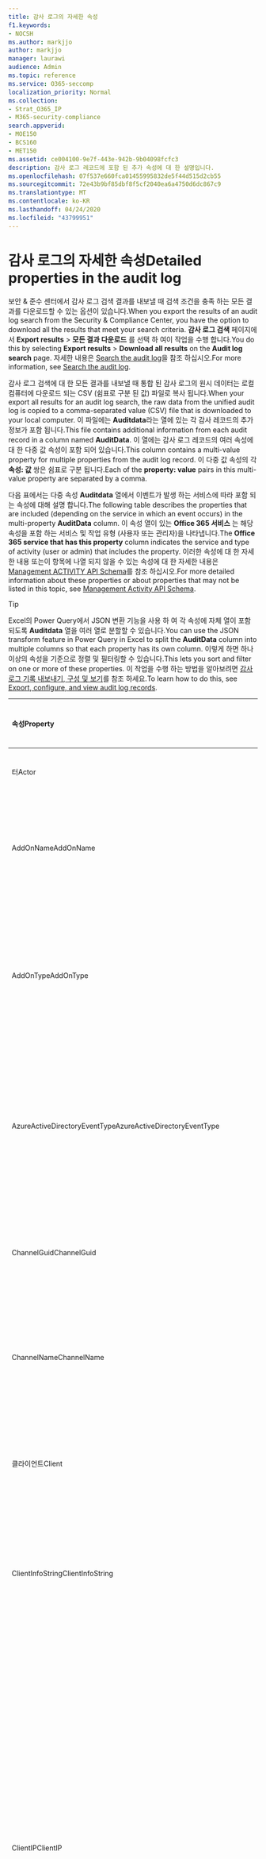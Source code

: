 ```yaml
---
title: 감사 로그의 자세한 속성
f1.keywords:
- NOCSH
ms.author: markjjo
author: markjjo
manager: laurawi
audience: Admin
ms.topic: reference
ms.service: O365-seccomp
localization_priority: Normal
ms.collection:
- Strat_O365_IP
- M365-security-compliance
search.appverid:
- MOE150
- BCS160
- MET150
ms.assetid: ce004100-9e7f-443e-942b-9b04098fcfc3
description: 감사 로그 레코드에 포함 된 추가 속성에 대 한 설명입니다.
ms.openlocfilehash: 07f537e660fca01455995832de5f44d515d2cb55
ms.sourcegitcommit: 72e43b9bf85dbf8f5cf2040ea6a4750d6dc867c9
ms.translationtype: MT
ms.contentlocale: ko-KR
ms.lasthandoff: 04/24/2020
ms.locfileid: "43799951"
---
```

# <a name="detailed-properties-in-the-audit-log"></a><span data-ttu-id="0961c-103">감사 로그의 자세한 속성</span><span class="sxs-lookup"><span data-stu-id="0961c-103">Detailed properties in the audit log</span></span>

<span data-ttu-id="0961c-104">보안 & 준수 센터에서 감사 로그 검색 결과를 내보낼 때 검색 조건을 충족 하는 모든 결과를 다운로드할 수 있는 옵션이 있습니다.</span><span class="sxs-lookup"><span data-stu-id="0961c-104">When you export the results of an audit log search from the Security & Compliance Center, you have the option to download all the results that meet your search criteria.</span></span> <span data-ttu-id="0961c-105">**감사 로그 검색** 페이지에서 **Export results** \> **모든 결과 다운로드** 를 선택 하 여이 작업을 수행 합니다.</span><span class="sxs-lookup"><span data-stu-id="0961c-105">You do this by selecting **Export results** \> **Download all results** on the **Audit log search** page.</span></span> <span data-ttu-id="0961c-106">자세한 내용은 [Search the audit log](search-the-audit-log-in-security-and-compliance.md)을 참조 하십시오.</span><span class="sxs-lookup"><span data-stu-id="0961c-106">For more information, see [Search the audit log](search-the-audit-log-in-security-and-compliance.md).</span></span>
  
 <span data-ttu-id="0961c-107">감사 로그 검색에 대 한 모든 결과를 내보낼 때 통합 된 감사 로그의 원시 데이터는 로컬 컴퓨터에 다운로드 되는 CSV (쉼표로 구분 된 값) 파일로 복사 됩니다.</span><span class="sxs-lookup"><span data-stu-id="0961c-107">When your export all results for an audit log search, the raw data from the unified audit log is copied to a comma-separated value (CSV) file that is downloaded to your local computer.</span></span> <span data-ttu-id="0961c-108">이 파일에는 **Auditdata**라는 열에 있는 각 감사 레코드의 추가 정보가 포함 됩니다.</span><span class="sxs-lookup"><span data-stu-id="0961c-108">This file contains additional information from each audit record in a column named **AuditData**.</span></span> <span data-ttu-id="0961c-109">이 열에는 감사 로그 레코드의 여러 속성에 대 한 다중 값 속성이 포함 되어 있습니다.</span><span class="sxs-lookup"><span data-stu-id="0961c-109">This column contains a multi-value property for multiple properties from the audit log record.</span></span> <span data-ttu-id="0961c-110">이 다중 값 속성의 각 **속성: 값** 쌍은 쉼표로 구분 됩니다.</span><span class="sxs-lookup"><span data-stu-id="0961c-110">Each of the **property: value** pairs in this multi-value property are separated by a comma.</span></span> 
  
<span data-ttu-id="0961c-111">다음 표에서는 다중 속성 **Auditdata** 열에서 이벤트가 발생 하는 서비스에 따라 포함 되는 속성에 대해 설명 합니다.</span><span class="sxs-lookup"><span data-stu-id="0961c-111">The following table describes the properties that are included (depending on the service in which an event occurs) in the multi-property **AuditData** column.</span></span> <span data-ttu-id="0961c-112">이 속성 열이 있는 **Office 365 서비스** 는 해당 속성을 포함 하는 서비스 및 작업 유형 (사용자 또는 관리자)을 나타냅니다.</span><span class="sxs-lookup"><span data-stu-id="0961c-112">The **Office 365 service that has this property** column indicates the service and type of activity (user or admin) that includes the property.</span></span> <span data-ttu-id="0961c-113">이러한 속성에 대 한 자세한 내용 또는이 항목에 나열 되지 않을 수 있는 속성에 대 한 자세한 내용은 [Management ACTIVITY API Schema](https://go.microsoft.com/fwlink/p/?LinkId=717993)를 참조 하십시오.</span><span class="sxs-lookup"><span data-stu-id="0961c-113">For more detailed information about these properties or about properties that may not be listed in this topic, see [Management Activity API Schema](https://go.microsoft.com/fwlink/p/?LinkId=717993).</span></span>
  
> [!TIP]
> <span data-ttu-id="0961c-114">Excel의 Power Query에서 JSON 변환 기능을 사용 하 여 각 속성에 자체 열이 포함 되도록 **Auditdata** 열을 여러 열로 분할할 수 있습니다.</span><span class="sxs-lookup"><span data-stu-id="0961c-114">You can use the JSON transform feature in Power Query in Excel to split the **AuditData** column into multiple columns so that each property has its own column.</span></span> <span data-ttu-id="0961c-115">이렇게 하면 하나 이상의 속성을 기준으로 정렬 및 필터링할 수 있습니다.</span><span class="sxs-lookup"><span data-stu-id="0961c-115">This lets you sort and filter on one or more of these properties.</span></span> <span data-ttu-id="0961c-116">이 작업을 수행 하는 방법을 알아보려면 [감사 로그 기록 내보내기, 구성 및 보기](export-view-audit-log-records.md)를 참조 하세요.</span><span class="sxs-lookup"><span data-stu-id="0961c-116">To learn how to do this, see [Export, configure, and view audit log records](export-view-audit-log-records.md).</span></span> 
  
|<span data-ttu-id="0961c-117">**속성**</span><span class="sxs-lookup"><span data-stu-id="0961c-117">**Property**</span></span>|<span data-ttu-id="0961c-118">**설명**</span><span class="sxs-lookup"><span data-stu-id="0961c-118">**Description**</span></span>|<span data-ttu-id="0961c-119">**이 속성을 가진 Microsoft 365 서비스**</span><span class="sxs-lookup"><span data-stu-id="0961c-119">**Microsoft 365 service that has this property**</span></span>|
|:-----|:-----|:-----|
|<span data-ttu-id="0961c-120">터</span><span class="sxs-lookup"><span data-stu-id="0961c-120">Actor</span></span>|<span data-ttu-id="0961c-121">작업을 수행한 사용자 또는 서비스 계정입니다.</span><span class="sxs-lookup"><span data-stu-id="0961c-121">The user or service account that performed the action.</span></span>|<span data-ttu-id="0961c-122">Azure Active Directory</span><span class="sxs-lookup"><span data-stu-id="0961c-122">Azure Active Directory</span></span>|
|<span data-ttu-id="0961c-123">AddOnName</span><span class="sxs-lookup"><span data-stu-id="0961c-123">AddOnName</span></span>|<span data-ttu-id="0961c-124">팀에서 추가, 제거 또는 업데이트 된 추가 기능의 이름입니다.</span><span class="sxs-lookup"><span data-stu-id="0961c-124">The name of an add-on that was added, removed, or updated in a team.</span></span> <span data-ttu-id="0961c-125">Microsoft 팀의 추가 기능 유형은 bot, 커넥터 또는 탭입니다.</span><span class="sxs-lookup"><span data-stu-id="0961c-125">The type of add-ons in Microsoft Teams is a bot, a connector, or a tab.</span></span>|<span data-ttu-id="0961c-126">Microsoft Teams</span><span class="sxs-lookup"><span data-stu-id="0961c-126">Microsoft Teams</span></span>|
|<span data-ttu-id="0961c-127">AddOnType</span><span class="sxs-lookup"><span data-stu-id="0961c-127">AddOnType</span></span>|<span data-ttu-id="0961c-128">팀에서 추가, 제거 또는 업데이트 된 추가 기능의 유형입니다.</span><span class="sxs-lookup"><span data-stu-id="0961c-128">The type of an add-on that was added, removed, or updated in a team.</span></span> <span data-ttu-id="0961c-129">다음 값은 추가 기능의 형식을 나타냅니다.</span><span class="sxs-lookup"><span data-stu-id="0961c-129">The following values indicate the type of add-on.</span></span>  <br/> <span data-ttu-id="0961c-130">**1** -bot을 나타냅니다.</span><span class="sxs-lookup"><span data-stu-id="0961c-130">**1** - Indicates a bot.</span></span><br/> <span data-ttu-id="0961c-131">**2** -커넥터를 나타냅니다.</span><span class="sxs-lookup"><span data-stu-id="0961c-131">**2** - Indicates a connector.</span></span><br/> <span data-ttu-id="0961c-132">**3** -탭을 나타냅니다.</span><span class="sxs-lookup"><span data-stu-id="0961c-132">**3** - Indicates a tab.</span></span>|<span data-ttu-id="0961c-133">Microsoft Teams</span><span class="sxs-lookup"><span data-stu-id="0961c-133">Microsoft Teams</span></span>|
|<span data-ttu-id="0961c-134">AzureActiveDirectoryEventType</span><span class="sxs-lookup"><span data-stu-id="0961c-134">AzureActiveDirectoryEventType</span></span>|<span data-ttu-id="0961c-135">Azure Active Directory 이벤트의 유형입니다.</span><span class="sxs-lookup"><span data-stu-id="0961c-135">The type of Azure Active Directory event.</span></span> <span data-ttu-id="0961c-136">이벤트 유형을 나타내는 값은 다음과 같습니다.</span><span class="sxs-lookup"><span data-stu-id="0961c-136">The following values indicate the type of event.</span></span>  <br/> <span data-ttu-id="0961c-137">**0** -계정 로그인 이벤트를 나타냅니다.</span><span class="sxs-lookup"><span data-stu-id="0961c-137">**0** - Indicates an account login event.</span></span><br/> <span data-ttu-id="0961c-138">**1** -Azure 응용 프로그램 보안 이벤트를 나타냅니다.</span><span class="sxs-lookup"><span data-stu-id="0961c-138">**1** - Indicates an Azure application security event.</span></span>|<span data-ttu-id="0961c-139">Azure Active Directory</span><span class="sxs-lookup"><span data-stu-id="0961c-139">Azure Active Directory</span></span>|
|<span data-ttu-id="0961c-140">ChannelGuid</span><span class="sxs-lookup"><span data-stu-id="0961c-140">ChannelGuid</span></span>|<span data-ttu-id="0961c-141">Microsoft 팀 채널의 ID입니다.</span><span class="sxs-lookup"><span data-stu-id="0961c-141">The ID of a Microsoft Teams channel.</span></span> <span data-ttu-id="0961c-142">채널이 있는 팀이 **Teamname** 및 **teamname** 속성으로 식별 됩니다.</span><span class="sxs-lookup"><span data-stu-id="0961c-142">The team that the channel is located in is identified by the **TeamName** and **TeamGuid** properties.</span></span>|<span data-ttu-id="0961c-143">Microsoft Teams</span><span class="sxs-lookup"><span data-stu-id="0961c-143">Microsoft Teams</span></span>|
|<span data-ttu-id="0961c-144">ChannelName</span><span class="sxs-lookup"><span data-stu-id="0961c-144">ChannelName</span></span>|<span data-ttu-id="0961c-145">Microsoft 팀 채널의 이름입니다.</span><span class="sxs-lookup"><span data-stu-id="0961c-145">The name of a Microsoft Teams channel.</span></span> <span data-ttu-id="0961c-146">채널이 있는 팀이 **Teamname** 및 **teamname** 속성으로 식별 됩니다.</span><span class="sxs-lookup"><span data-stu-id="0961c-146">The team that the channel is located in is identified by the **TeamName** and **TeamGuid** properties.</span></span>|<span data-ttu-id="0961c-147">Microsoft Teams</span><span class="sxs-lookup"><span data-stu-id="0961c-147">Microsoft Teams</span></span>|
|<span data-ttu-id="0961c-148">클라이언트</span><span class="sxs-lookup"><span data-stu-id="0961c-148">Client</span></span>|<span data-ttu-id="0961c-149">클라이언트 장치, 장치 OS 및 login 이벤트에 사용 되는 장치 브라우저 (예: Nokia Lumia 920;) Windows Phone 8; IE Mobile 11).</span><span class="sxs-lookup"><span data-stu-id="0961c-149">The client device, the device OS, and the device browser used for the login event (for example, Nokia Lumia 920; Windows Phone 8; IE Mobile 11).</span></span>|<span data-ttu-id="0961c-150">Azure Active Directory</span><span class="sxs-lookup"><span data-stu-id="0961c-150">Azure Active Directory</span></span>|
|<span data-ttu-id="0961c-151">ClientInfoString</span><span class="sxs-lookup"><span data-stu-id="0961c-151">ClientInfoString</span></span>|<span data-ttu-id="0961c-152">브라우저 버전, Outlook 버전 및 모바일 장치 정보와 같이 작업을 수행 하는 데 사용한 전자 메일 클라이언트에 대 한 정보</span><span class="sxs-lookup"><span data-stu-id="0961c-152">Information about the email client that was used to perform the operation, such as a browser version, Outlook version, and mobile device information</span></span>|<span data-ttu-id="0961c-153">Exchange (사서함 활동)</span><span class="sxs-lookup"><span data-stu-id="0961c-153">Exchange (mailbox activity)</span></span>|
|<span data-ttu-id="0961c-154">ClientIP</span><span class="sxs-lookup"><span data-stu-id="0961c-154">ClientIP</span></span>|<span data-ttu-id="0961c-155">활동을 로그할 때 사용 된 장치의 IP 주소입니다.</span><span class="sxs-lookup"><span data-stu-id="0961c-155">The IP address of the device that was used when the activity was logged.</span></span> <span data-ttu-id="0961c-156">IP 주소는 IPv4 또는 IPv6 주소 형식으로 표시됩니다.</span><span class="sxs-lookup"><span data-stu-id="0961c-156">The IP address is displayed in either an IPv4 or IPv6 address format.</span></span><br/><br/> <span data-ttu-id="0961c-157">일부 서비스의 경우이 속성에 표시 되는 값은 사용자를 대신 하 여 서비스를 호출 하는 신뢰할 수 있는 응용 프로그램 (예: 웹 앱의 Office)의 IP 주소 이며, 활동을 수행한 사용자가 사용 하는 장치의 IP 주소가 아닙니다.</span><span class="sxs-lookup"><span data-stu-id="0961c-157">For some services, the value displayed in this property might be the IP address for a trusted application (for example, Office on the web apps) calling into the service on behalf of a user and not the IP address of the device used by person who performed the activity.</span></span> <br/><br/><span data-ttu-id="0961c-158">또한 Azure Active Directory 관련 이벤트에 대 한 관리 활동 (또는 시스템 계정에서 수행 하는 작업)에 대해 IP 주소가 기록 되지 않으며 ClientIP 속성 값은 `null`입니다.</span><span class="sxs-lookup"><span data-stu-id="0961c-158">Also, for admin activity (or activity performed by a system account) for Azure Active Directory-related events, the IP address isn't logged and the value for the ClientIP property is `null`.</span></span> |<span data-ttu-id="0961c-159">Azure Active Directory, Exchange, SharePoint</span><span class="sxs-lookup"><span data-stu-id="0961c-159">Azure Active Directory, Exchange, SharePoint</span></span>|
|<span data-ttu-id="0961c-160">CreationTime</span><span class="sxs-lookup"><span data-stu-id="0961c-160">CreationTime</span></span>|<span data-ttu-id="0961c-161">사용자가 활동을 수행 했을 때 UTC (협정 세계시)로 표시 되는 날짜와 시간입니다.</span><span class="sxs-lookup"><span data-stu-id="0961c-161">The date and time in Coordinated Universal Time (UTC) when the user performed the activity.</span></span>|<span data-ttu-id="0961c-162">모두</span><span class="sxs-lookup"><span data-stu-id="0961c-162">All</span></span>|
|<span data-ttu-id="0961c-163">DestinationFileExtension</span><span class="sxs-lookup"><span data-stu-id="0961c-163">DestinationFileExtension</span></span>|<span data-ttu-id="0961c-164">복사 하거나 이동할 파일의 파일 확장명입니다.</span><span class="sxs-lookup"><span data-stu-id="0961c-164">The file extension of a file that is copied or moved.</span></span> <span data-ttu-id="0961c-165">이 속성은 FileCopied 및 FileMoved 사용자 작업에만 표시 됩니다.</span><span class="sxs-lookup"><span data-stu-id="0961c-165">This property is displayed only for the FileCopied and FileMoved user activities.</span></span>|<span data-ttu-id="0961c-166">SharePoint</span><span class="sxs-lookup"><span data-stu-id="0961c-166">SharePoint</span></span>|
|<span data-ttu-id="0961c-167">DestinationFileName</span><span class="sxs-lookup"><span data-stu-id="0961c-167">DestinationFileName</span></span>|<span data-ttu-id="0961c-168">파일 이름이 복사 되거나 이동 됩니다.</span><span class="sxs-lookup"><span data-stu-id="0961c-168">The name of the file is copied or moved.</span></span> <span data-ttu-id="0961c-169">이 속성은 FileCopied 및 FileMoved 작업에만 표시 됩니다.</span><span class="sxs-lookup"><span data-stu-id="0961c-169">This property is displayed only for the FileCopied and FileMoved actions.</span></span>|<span data-ttu-id="0961c-170">SharePoint</span><span class="sxs-lookup"><span data-stu-id="0961c-170">SharePoint</span></span>|
|<span data-ttu-id="0961c-171">DestinationRelativeUrl</span><span class="sxs-lookup"><span data-stu-id="0961c-171">DestinationRelativeUrl</span></span>|<span data-ttu-id="0961c-172">파일을 복사 하거나 이동할 대상 폴더의 URL입니다.</span><span class="sxs-lookup"><span data-stu-id="0961c-172">The URL of the destination folder where a file is copied or moved.</span></span> <span data-ttu-id="0961c-173">**SiteURL**, **DestinationRelativeURL**및 **destinationfilename** 속성에 대 한 값의 조합이 복사 된 파일의 전체 경로 이름인 **ObjectID** 속성의 값과 같습니다.</span><span class="sxs-lookup"><span data-stu-id="0961c-173">The combination of the values for the **SiteURL**, the **DestinationRelativeURL**, and the **DestinationFileName** property is the same as the value for the **ObjectID** property, which is the full path name for the file that was copied.</span></span> <span data-ttu-id="0961c-174">이 속성은 FileCopied 및 FileMoved 사용자 작업에만 표시 됩니다.</span><span class="sxs-lookup"><span data-stu-id="0961c-174">This property is displayed only for the FileCopied and FileMoved user activities.</span></span>|<span data-ttu-id="0961c-175">SharePoint</span><span class="sxs-lookup"><span data-stu-id="0961c-175">SharePoint</span></span>|
|<span data-ttu-id="0961c-176">EventSource</span><span class="sxs-lookup"><span data-stu-id="0961c-176">EventSource</span></span>|<span data-ttu-id="0961c-177">SharePoint에서 이벤트가 발생 한 것을 식별 합니다.</span><span class="sxs-lookup"><span data-stu-id="0961c-177">Identifies that an event occurred in SharePoint.</span></span> <span data-ttu-id="0961c-178">사용할 수 있는 값은 **SharePoint** 및 **objectmodel**입니다.</span><span class="sxs-lookup"><span data-stu-id="0961c-178">Possible values are **SharePoint** and **ObjectModel**.</span></span>|<span data-ttu-id="0961c-179">SharePoint</span><span class="sxs-lookup"><span data-stu-id="0961c-179">SharePoint</span></span>|
|<span data-ttu-id="0961c-180">ExternalAccess</span><span class="sxs-lookup"><span data-stu-id="0961c-180">ExternalAccess</span></span>|<span data-ttu-id="0961c-181">Exchange 관리 활동의 경우, cmdlet이 조직의 사용자에 의해 실행 되었는지, Microsoft 데이터 센터 담당자나 데이터 센터 서비스 계정 또는 위임 된 관리자가 실행할지를 지정 합니다.</span><span class="sxs-lookup"><span data-stu-id="0961c-181">For Exchange admin activity, specifies whether the cmdlet was run by a user in your organization, by Microsoft datacenter personnel or a datacenter service account, or by a delegated administrator.</span></span> <span data-ttu-id="0961c-182">값이 **False** 이면 조직의 다른 사용자가 cmdlet을 실행 한 것입니다.</span><span class="sxs-lookup"><span data-stu-id="0961c-182">The value **False** indicates that the cmdlet was run by someone in your organization.</span></span> <span data-ttu-id="0961c-183">**True** 값은 데이터 센터 직원, 데이터 센터 서비스 계정 또는 위임 된 관리자에 의해 cmdlet이 실행 되었음을 나타냅니다.</span><span class="sxs-lookup"><span data-stu-id="0961c-183">The value **True** indicates that the cmdlet was run by datacenter personnel, a datacenter service account, or a delegated administrator.</span></span>  <br/> <span data-ttu-id="0961c-184">Exchange 사서함 활동의 경우 조직 외부의 사용자가 사서함에 액세스 했는지 여부를 지정 합니다.</span><span class="sxs-lookup"><span data-stu-id="0961c-184">For Exchange mailbox activity, specifies whether a mailbox was accessed by a user outside your organization.</span></span>|<span data-ttu-id="0961c-185">Exchange</span><span class="sxs-lookup"><span data-stu-id="0961c-185">Exchange</span></span>|
|<span data-ttu-id="0961c-186">ExtendedProperties</span><span class="sxs-lookup"><span data-stu-id="0961c-186">ExtendedProperties</span></span>|<span data-ttu-id="0961c-187">Azure Active Directory 이벤트에 대 한 확장 된 속성입니다.</span><span class="sxs-lookup"><span data-stu-id="0961c-187">The extended properties for an Azure Active Directory event.</span></span>|<span data-ttu-id="0961c-188">Azure Active Directory</span><span class="sxs-lookup"><span data-stu-id="0961c-188">Azure Active Directory</span></span>|
|<span data-ttu-id="0961c-189">ID</span><span class="sxs-lookup"><span data-stu-id="0961c-189">ID</span></span>|<span data-ttu-id="0961c-190">보고서 항목의 ID입니다.</span><span class="sxs-lookup"><span data-stu-id="0961c-190">The ID of the report entry.</span></span> <span data-ttu-id="0961c-191">ID는 보고서 항목을 고유 하 게 식별 합니다.</span><span class="sxs-lookup"><span data-stu-id="0961c-191">The ID uniquely identifies the report entry.</span></span>|<span data-ttu-id="0961c-192">모두</span><span class="sxs-lookup"><span data-stu-id="0961c-192">All</span></span>|
|<span data-ttu-id="0961c-193">InternalLogonType</span><span class="sxs-lookup"><span data-stu-id="0961c-193">InternalLogonType</span></span>|<span data-ttu-id="0961c-194">내부용으로 예약되어 있습니다.</span><span class="sxs-lookup"><span data-stu-id="0961c-194">Reserved for internal use.</span></span>|<span data-ttu-id="0961c-195">Exchange (사서함 활동)</span><span class="sxs-lookup"><span data-stu-id="0961c-195">Exchange (mailbox activity)</span></span>|
|<span data-ttu-id="0961c-196">ItemType</span><span class="sxs-lookup"><span data-stu-id="0961c-196">ItemType</span></span>|<span data-ttu-id="0961c-197">액세스 하거나 수정한 개체의 유형입니다.</span><span class="sxs-lookup"><span data-stu-id="0961c-197">The type of object that was accessed or modified.</span></span> <span data-ttu-id="0961c-198">사용할 수 있는 값에는 **파일**, **폴더**, **웹**, **사이트**, **테 넌 트**및 **documentlibrary**가 있습니다.</span><span class="sxs-lookup"><span data-stu-id="0961c-198">Possible values include **File**, **Folder**, **Web**, **Site**, **Tenant**, and **DocumentLibrary**.</span></span>|<span data-ttu-id="0961c-199">SharePoint</span><span class="sxs-lookup"><span data-stu-id="0961c-199">SharePoint</span></span>|
|<span data-ttu-id="0961c-200">LoginStatus</span><span class="sxs-lookup"><span data-stu-id="0961c-200">LoginStatus</span></span>|<span data-ttu-id="0961c-201">발생 했을 수 있는 로그인 실패를 확인 합니다.</span><span class="sxs-lookup"><span data-stu-id="0961c-201">Identifies login failures that might have occurred.</span></span>|<span data-ttu-id="0961c-202">Azure Active Directory</span><span class="sxs-lookup"><span data-stu-id="0961c-202">Azure Active Directory</span></span>|
|<span data-ttu-id="0961c-203">LogonType</span><span class="sxs-lookup"><span data-stu-id="0961c-203">LogonType</span></span>|<span data-ttu-id="0961c-204">사서함 액세스 유형입니다.</span><span class="sxs-lookup"><span data-stu-id="0961c-204">The type of mailbox access.</span></span> <span data-ttu-id="0961c-205">다음 값은 사서함에 액세스 한 사용자의 유형을 나타냅니다.</span><span class="sxs-lookup"><span data-stu-id="0961c-205">The following values indicate the type of user who accessed the mailbox.</span></span>  <br/><br/> <span data-ttu-id="0961c-206">**0** -사서함 소유자를 나타냅니다.</span><span class="sxs-lookup"><span data-stu-id="0961c-206">**0** - Indicates a mailbox owner.</span></span><br/> <span data-ttu-id="0961c-207">**1** -관리자를 나타냅니다.</span><span class="sxs-lookup"><span data-stu-id="0961c-207">**1** - Indicates an administrator.</span></span><br/> <span data-ttu-id="0961c-208">**2** -대리인을 나타냅니다.</span><span class="sxs-lookup"><span data-stu-id="0961c-208">**2** - Indicates a delegate.</span></span> <br/><span data-ttu-id="0961c-209">**3** -Microsoft 데이터 센터의 전송 서비스를 나타냅니다.</span><span class="sxs-lookup"><span data-stu-id="0961c-209">**3** - Indicates the transport service in the Microsoft datacenter.</span></span><br/> <span data-ttu-id="0961c-210">**4** -Microsoft 데이터 센터의 서비스 계정을 나타냅니다.</span><span class="sxs-lookup"><span data-stu-id="0961c-210">**4** - Indicates a   service account in the Microsoft datacenter.</span></span> <br/><span data-ttu-id="0961c-211">**6** -위임 된 관리자를 나타냅니다.</span><span class="sxs-lookup"><span data-stu-id="0961c-211">**6** - Indicates a delegated administrator.</span></span>|<span data-ttu-id="0961c-212">Exchange (사서함 활동)</span><span class="sxs-lookup"><span data-stu-id="0961c-212">Exchange (mailbox activity)</span></span>|
|<span data-ttu-id="0961c-213">MailboxGuid</span><span class="sxs-lookup"><span data-stu-id="0961c-213">MailboxGuid</span></span>|<span data-ttu-id="0961c-214">액세스 한 사서함의 Exchange GUID입니다.</span><span class="sxs-lookup"><span data-stu-id="0961c-214">The Exchange GUID of the mailbox that was accessed.</span></span>|<span data-ttu-id="0961c-215">Exchange (사서함 활동)</span><span class="sxs-lookup"><span data-stu-id="0961c-215">Exchange (mailbox activity)</span></span>|
|<span data-ttu-id="0961c-216">MailboxOwnerUPN</span><span class="sxs-lookup"><span data-stu-id="0961c-216">MailboxOwnerUPN</span></span>|<span data-ttu-id="0961c-217">액세스 한 사서함을 소유한 사용자의 전자 메일 주소입니다.</span><span class="sxs-lookup"><span data-stu-id="0961c-217">The email address of the person who owns the mailbox that was accessed.</span></span>|<span data-ttu-id="0961c-218">Exchange (사서함 활동)</span><span class="sxs-lookup"><span data-stu-id="0961c-218">Exchange (mailbox activity)</span></span>|
|<span data-ttu-id="0961c-219">구성원</span><span class="sxs-lookup"><span data-stu-id="0961c-219">Members</span></span>|<span data-ttu-id="0961c-220">팀에서 추가 되거나 제거 된 사용자를 나열 합니다.</span><span class="sxs-lookup"><span data-stu-id="0961c-220">Lists the users that have been added or removed from a team.</span></span> <span data-ttu-id="0961c-221">다음 값은 사용자에게 할당된 역할 유형을 나타냅니다.</span><span class="sxs-lookup"><span data-stu-id="0961c-221">The following values indicate the Role type assigned to the user.</span></span>  <br/><br/> <span data-ttu-id="0961c-222">**1** -소유자 역할을 나타냅니다.</span><span class="sxs-lookup"><span data-stu-id="0961c-222">**1** - Indicates  the Owner role.</span></span><br/> <span data-ttu-id="0961c-223">**2** - 구성원 역할을 나타냅니다.</span><span class="sxs-lookup"><span data-stu-id="0961c-223">**2** - Indicates the Member role.</span></span><br/> <span data-ttu-id="0961c-224">**3** - 게스트 역할을 나타냅니다.</span><span class="sxs-lookup"><span data-stu-id="0961c-224">**3** - Indicates the Guest role.</span></span> <br/><br/><span data-ttu-id="0961c-225">구성원 속성에는 조직의 이름 및 구성원의 전자 메일 주소도 포함됩니다.</span><span class="sxs-lookup"><span data-stu-id="0961c-225">The Members property also includes the name of your organization, and the member's email address.</span></span>|<span data-ttu-id="0961c-226">Microsoft Teams</span><span class="sxs-lookup"><span data-stu-id="0961c-226">Microsoft Teams</span></span>|
|<span data-ttu-id="0961c-227">ModifiedProperties (Name, NewValue, OldValue)</span><span class="sxs-lookup"><span data-stu-id="0961c-227">ModifiedProperties (Name, NewValue, OldValue)</span></span>|<span data-ttu-id="0961c-228">이 속성은 사이트 또는 사이트 모음 관리 그룹의 구성원으로 사용자를 추가 하는 등의 관리 이벤트에 포함 됩니다.</span><span class="sxs-lookup"><span data-stu-id="0961c-228">The property is included for admin events, such as adding a user as a member of a site or a site collection admin group.</span></span> <span data-ttu-id="0961c-229">이 속성에는 수정 된 속성의 이름 (예: 사이트 관리자 그룹)과 수정한 속성의 새 값 (사이트 관리자로 추가한 사용자 및 수정한 개체의 이전 값)이 포함 됩니다.</span><span class="sxs-lookup"><span data-stu-id="0961c-229">The property includes the name of the property that was modified (for example, the Site Admin group) the new value of the modified property (such the user who was added as a site admin, and the previous value of the modified object.</span></span>|<span data-ttu-id="0961c-230">모두 (관리 활동)</span><span class="sxs-lookup"><span data-stu-id="0961c-230">All (admin activity)</span></span>|
|<span data-ttu-id="0961c-231">Id</span><span class="sxs-lookup"><span data-stu-id="0961c-231">ObjectId</span></span>|<span data-ttu-id="0961c-232">Exchange 관리자 감사 로깅을 위해 cmdlet에 의해 수정 된 개체의 이름입니다.</span><span class="sxs-lookup"><span data-stu-id="0961c-232">For Exchange admin audit logging, the name of the object that was modified by the cmdlet.</span></span>  <br/> <span data-ttu-id="0961c-233">SharePoint 작업의 경우 사용자가 액세스 하는 파일 또는 폴더의 전체 URL 경로 이름입니다.</span><span class="sxs-lookup"><span data-stu-id="0961c-233">For SharePoint activity, the full URL path name of the file or folder accessed by a user.</span></span>  <br/> <span data-ttu-id="0961c-234">Azure AD 활동의 경우 수정 된 사용자 계정의 이름입니다.</span><span class="sxs-lookup"><span data-stu-id="0961c-234">For Azure AD activity, the name of the user account that was modified.</span></span>|<span data-ttu-id="0961c-235">모두</span><span class="sxs-lookup"><span data-stu-id="0961c-235">All</span></span>|
|<span data-ttu-id="0961c-236">작업</span><span class="sxs-lookup"><span data-stu-id="0961c-236">Operation</span></span>|<span data-ttu-id="0961c-237">사용자 또는 관리자 활동의 이름입니다.</span><span class="sxs-lookup"><span data-stu-id="0961c-237">The name of the user or admin activity.</span></span> <span data-ttu-id="0961c-238">이 속성의 값은 **활동** 드롭다운 목록에서 선택한 값에 해당 합니다.</span><span class="sxs-lookup"><span data-stu-id="0961c-238">The value of this property corresponds to the value that was selected in the **Activities** drop down list.</span></span> <span data-ttu-id="0961c-239">**모든 작업에 대해 결과 표시** 를 선택 하면 보고서에 모든 서비스에 대 한 모든 사용자 및 관리 활동에 대 한 항목이 포함 됩니다.</span><span class="sxs-lookup"><span data-stu-id="0961c-239">If **Show results for all activities** was selected, the report will included entries for all user and admin activities for all services.</span></span> <span data-ttu-id="0961c-240">감사 로그에 기록 된 작업/작업에 대 한 설명은 [Office 365에서 감사 로그 검색](search-the-audit-log-in-security-and-compliance.md)의 감사 된 **작업** 탭을 참조 하십시오.</span><span class="sxs-lookup"><span data-stu-id="0961c-240">For a description of the operations/activities that are logged in the audit log, see the **Audited activities** tab in [Search the audit log in the Office 365](search-the-audit-log-in-security-and-compliance.md).</span></span>  <br/> <span data-ttu-id="0961c-241">Exchange 관리 활동의 경우이 속성은 실행 된 cmdlet의 이름을 식별 합니다.</span><span class="sxs-lookup"><span data-stu-id="0961c-241">For Exchange admin activity, this property identifies the name of the cmdlet that was run.</span></span>|<span data-ttu-id="0961c-242">모두</span><span class="sxs-lookup"><span data-stu-id="0961c-242">All</span></span>|
|<span data-ttu-id="0961c-243">조직 id</span><span class="sxs-lookup"><span data-stu-id="0961c-243">OrganizationId</span></span>|<span data-ttu-id="0961c-244">조직의 GUID입니다.</span><span class="sxs-lookup"><span data-stu-id="0961c-244">The GUID for your organization.</span></span>|<span data-ttu-id="0961c-245">모두</span><span class="sxs-lookup"><span data-stu-id="0961c-245">All</span></span>|
|<span data-ttu-id="0961c-246">경로</span><span class="sxs-lookup"><span data-stu-id="0961c-246">Path</span></span>|<span data-ttu-id="0961c-247">액세스 한 메시지가 있는 사서함 폴더의 이름입니다.</span><span class="sxs-lookup"><span data-stu-id="0961c-247">The name of the mailbox folder where the message that was accessed is located.</span></span> <span data-ttu-id="0961c-248">이 속성은 또한 메시지가 만들어지거나 복사/이동 되는 폴더를 식별 합니다.</span><span class="sxs-lookup"><span data-stu-id="0961c-248">This property also identifies the folder a where a message is created in or copied/moved to.</span></span>|<span data-ttu-id="0961c-249">Exchange (사서함 활동)</span><span class="sxs-lookup"><span data-stu-id="0961c-249">Exchange (mailbox activity)</span></span>|
|<span data-ttu-id="0961c-250">매개 변수 </span><span class="sxs-lookup"><span data-stu-id="0961c-250">Parameters</span></span>|<span data-ttu-id="0961c-251">Exchange 관리 활동의 경우 Operation 속성에서 식별 된 cmdlet에 사용 된 모든 매개 변수의 이름과 값입니다.</span><span class="sxs-lookup"><span data-stu-id="0961c-251">For Exchange admin activity, the name and value for all parameters that were used with the cmdlet that is identified in the Operation property.</span></span>|<span data-ttu-id="0961c-252">Exchange (관리 활동)</span><span class="sxs-lookup"><span data-stu-id="0961c-252">Exchange (admin activity)</span></span>|
|<span data-ttu-id="0961c-253">RecordType</span><span class="sxs-lookup"><span data-stu-id="0961c-253">RecordType</span></span>|<span data-ttu-id="0961c-254">Record에서 지정한 작업의 유형입니다.</span><span class="sxs-lookup"><span data-stu-id="0961c-254">The type of operation indicated by the record.</span></span> <span data-ttu-id="0961c-255">다음 값은 레코드 종류를 나타냅니다.</span><span class="sxs-lookup"><span data-stu-id="0961c-255">The following values indicate the record type.</span></span>  <br/><br/> <span data-ttu-id="0961c-256">**1** -Exchange 관리자 감사 로그의 레코드를 나타냅니다.</span><span class="sxs-lookup"><span data-stu-id="0961c-256">**1** - Indicates a record from the  Exchange  admin audit log.</span></span> <br/><span data-ttu-id="0961c-257">**2** -singled 사서함 항목에 대해 수행 된 작업에 대 한 Exchange 사서함 감사 로그의 레코드를 나타냅니다.</span><span class="sxs-lookup"><span data-stu-id="0961c-257">**2** - Indicates a record from the  Exchange  mailbox audit log for an operation performed on a singled mailbox item.</span></span> <br/><span data-ttu-id="0961c-258">**3** -Exchange 사서함 감사 로그 에서도 레코드를 나타냅니다.</span><span class="sxs-lookup"><span data-stu-id="0961c-258">**3** - Also indicates a record from the  Exchange  mailbox audit log.</span></span> <span data-ttu-id="0961c-259">이 레코드 종류는 여러 항목을 지운 편지함 폴더로 이동 하거나 여러 항목을 영구적으로 삭제 하는 등 원본 사서함의 여러 항목에 대해 작업이 수행 되었음을 나타냅니다.</span><span class="sxs-lookup"><span data-stu-id="0961c-259">This record type indicates that the operation was performed on multiple items in the source mailbox (such as moving multiple items to the Deleted Items folder or permanently deleting multiple items).</span></span> <br/><span data-ttu-id="0961c-260">**4** -사이트에 대 한 권한 할당 관리자 또는 사용자와 같은 SharePoint의 사이트 관리 작업을 나타냅니다.</span><span class="sxs-lookup"><span data-stu-id="0961c-260">**4** - Indicates a site admin operation in SharePoint, such as an administrator or user assigning permissions to a site.</span></span> <br/><span data-ttu-id="0961c-261">**6** -사용자가 파일을 보거나 수정 하는 등 SharePoint의 파일 또는 폴더 관련 작업을 나타냅니다.</span><span class="sxs-lookup"><span data-stu-id="0961c-261">**6** - Indicates a file or folder-related operation in SharePoint, such as a user viewing or modifying a file.</span></span> <br/><span data-ttu-id="0961c-262">**8** -Azure Active Directory에서 수행 된 관리 작업을 나타냅니다.</span><span class="sxs-lookup"><span data-stu-id="0961c-262">**8** - Indicates an admin operation performed in Azure Active Directory.</span></span> <br/><span data-ttu-id="0961c-263">**9** -OrgId 로그인 이벤트를 Azure Active Directory에 표시 합니다.</span><span class="sxs-lookup"><span data-stu-id="0961c-263">**9** - Indicates  OrgId logon events in Azure Active Directory.</span></span> <span data-ttu-id="0961c-264">이 레코드 종류는 더 이상 사용 되지 않습니다.</span><span class="sxs-lookup"><span data-stu-id="0961c-264">This record type is being deprecated.</span></span> <br/><span data-ttu-id="0961c-265">**10** -데이터 센터에서 Microsoft 담당자가 수행한 보안 cmdlet 이벤트를 나타냅니다.</span><span class="sxs-lookup"><span data-stu-id="0961c-265">**10** - Indicates security cmdlet events that were performed by Microsoft personnel in the data center.</span></span> <br/><span data-ttu-id="0961c-266">**11** -SHAREPOINT의 DLP (데이터 손실 방지) 이벤트를 나타냅니다.</span><span class="sxs-lookup"><span data-stu-id="0961c-266">**11** - Indicates Data loss protection (DLP) events in SharePoint.</span></span><br/> <span data-ttu-id="0961c-267">**12** -Sway 이벤트를 나타냅니다.</span><span class="sxs-lookup"><span data-stu-id="0961c-267">**12** - Indicates Sway events.</span></span> <br/><span data-ttu-id="0961c-268">**13** -통합 dlp 정책으로 구성 된 경우 EXCHANGE의 DLP 이벤트를 나타냅니다.</span><span class="sxs-lookup"><span data-stu-id="0961c-268">**13** - Indicates DLP events in Exchange, when configured with a unified a DLP policy.</span></span> <span data-ttu-id="0961c-269">Exchange 메일 흐름 규칙 (전송 규칙이 라고도 함)을 기반으로 하는 DLP 이벤트는 지원 되지 않습니다.</span><span class="sxs-lookup"><span data-stu-id="0961c-269">DLP events based on Exchange mail flow rules (also known as transport rules) aren't supported.</span></span><br><span data-ttu-id="0961c-270">**14** -SharePoint의 공유 이벤트를 나타냅니다.</span><span class="sxs-lookup"><span data-stu-id="0961c-270">**14** - Indicates sharing events in SharePoint.</span></span><br/> <span data-ttu-id="0961c-271">**15** -Azure Active DIRECTORY의 STS (보안 토큰 서비스) 로그온 이벤트를 나타냅니다.</span><span class="sxs-lookup"><span data-stu-id="0961c-271">**15** - Indicates Secure Token Service (STS) logon events in Azure Active Directory.</span></span> <br/><span data-ttu-id="0961c-272">**18** -보안 & 준수 센터 이벤트를 나타냅니다.</span><span class="sxs-lookup"><span data-stu-id="0961c-272">**18** - Indicates Security & Compliance Center events.</span></span> <br/><span data-ttu-id="0961c-273">**19** -매우 짧은 기간 내에 반복 되는 작업에 대 한 집계 된 Exchange 사서함 작업을 나타냅니다.</span><span class="sxs-lookup"><span data-stu-id="0961c-273">**19** - Indicates aggregated Exchange mailbox operations for repetitive activity that occurs within a very short duration.</span></span> <br/><span data-ttu-id="0961c-274">**20** -Power BI 이벤트를 나타냅니다.</span><span class="sxs-lookup"><span data-stu-id="0961c-274">**20** - Indicates Power BI events.</span></span> <br/><span data-ttu-id="0961c-275">**21**-Dynamics 365 이벤트를 나타냅니다.</span><span class="sxs-lookup"><span data-stu-id="0961c-275">**21**- Indicates Dynamics 365 events.</span></span><br/><span data-ttu-id="0961c-276">**22** -Yammer 이벤트를 나타냅니다.</span><span class="sxs-lookup"><span data-stu-id="0961c-276">**22** - Indicates Yammer events.</span></span> <br/><span data-ttu-id="0961c-277">**23** -비즈니스용 Skype 이벤트를 나타냅니다.</span><span class="sxs-lookup"><span data-stu-id="0961c-277">**23** - Indicates Skype for Business events.</span></span> <br/><span data-ttu-id="0961c-278">**24** -eDiscovery 이벤트를 나타냅니다.</span><span class="sxs-lookup"><span data-stu-id="0961c-278">**24** - Indicates eDiscovery events.</span></span> <span data-ttu-id="0961c-279">이 레코드 종류는 보안 및 준수 센터에서 콘텐츠 검색을 실행 하 고 eDiscovery 사례를 관리 하 여 수행한 작업을 나타냅니다.</span><span class="sxs-lookup"><span data-stu-id="0961c-279">This record type indicates activities that were performed by running content searches and managing eDiscovery cases in the security and compliance center.</span></span> <span data-ttu-id="0961c-280">자세한 내용은 [audit log에서 eDiscovery 활동 검색](search-for-ediscovery-activities-in-the-audit-log.md)을 참조 하십시오.</span><span class="sxs-lookup"><span data-stu-id="0961c-280">For more information, see [Search for eDiscovery activities in the audit log](search-for-ediscovery-activities-in-the-audit-log.md).</span></span><br/><span data-ttu-id="0961c-281">**25, 26 또는 27** -Microsoft 팀 이벤트를 나타냅니다.</span><span class="sxs-lookup"><span data-stu-id="0961c-281">**25, 26, or 27** - Indicates Microsoft Teams events.</span></span> <br/><span data-ttu-id="0961c-282">**28** -Exchange Online Protection 및 Office 365 Advanced Threat protection의 피싱 및 맬웨어 이벤트를 나타냅니다.</span><span class="sxs-lookup"><span data-stu-id="0961c-282">**28** - Indicates phishing and malware events from Exchange Online Protection and Office 365 Advanced Threat Protection.</span></span><br/><span data-ttu-id="0961c-283">**29** -Exchange Online Protection 및 Office 365 Advanced Threat protection의 전송 이벤트를 나타냅니다.</span><span class="sxs-lookup"><span data-stu-id="0961c-283">**29** - Indicates submission events from Exchange Online Protection and Office 365 Advanced Threat Protection.</span></span><br/><span data-ttu-id="0961c-284">**30** -Microsoft 파워 자동화 (이전의 microsoft Flow) 이벤트를 나타냅니다.</span><span class="sxs-lookup"><span data-stu-id="0961c-284">**30** - Indicates Microsoft Power Automate (formerly called Microsoft Flow) events.</span></span><br/> <span data-ttu-id="0961c-285">**31** -고급 eDiscovery 이벤트를 나타냅니다.</span><span class="sxs-lookup"><span data-stu-id="0961c-285">**31** - Indicates Advanced eDiscovery events.</span></span><br/> <span data-ttu-id="0961c-286">**32** -Microsoft Stream 이벤트를 나타냅니다.</span><span class="sxs-lookup"><span data-stu-id="0961c-286">**32** - Indicates Microsoft Stream events.</span></span><br/> <span data-ttu-id="0961c-287">**33** -SHAREPOINT의 DLP 분류와 관련 된 이벤트를 나타냅니다.</span><span class="sxs-lookup"><span data-stu-id="0961c-287">**33** - Indicates events related to DLP classification in SharePoint.</span></span><br/><span data-ttu-id="0961c-288">**35** -Microsoft Project 이벤트를 나타냅니다.</span><span class="sxs-lookup"><span data-stu-id="0961c-288">**35** - Indicates Microsoft Project events.</span></span> <br/> <span data-ttu-id="0961c-289">**36** -SharePoint 목록 이벤트를 나타냅니다.</span><span class="sxs-lookup"><span data-stu-id="0961c-289">**36** - Indicates SharePoint list events.</span></span><br/><span data-ttu-id="0961c-290">**37** -SharePoint 주석과 관련 된 이벤트를 나타냅니다.</span><span class="sxs-lookup"><span data-stu-id="0961c-290">**37** - Indicates events related to SharePoint comments.</span></span> <br/><span data-ttu-id="0961c-291">**38** -보안 및 준수 센터의 보존 정책 및 보존 레이블과 관련 된 이벤트를 나타냅니다.</span><span class="sxs-lookup"><span data-stu-id="0961c-291">**38** - Indicates events related to retention policies and retention labels in the security and compliance center.</span></span>  <br/><span data-ttu-id="0961c-292">**40** -보안 및 준수 알림 신호의 결과로 생성 되는 이벤트를 나타냅니다.</span><span class="sxs-lookup"><span data-stu-id="0961c-292">**40** - Indicates events that results from security and compliance alert signals.</span></span><br/> <span data-ttu-id="0961c-293">**41** -안전 링크 차단 시간 및 Office 365 Advanced Threat Protection의 무시 이벤트 차단 이벤트가 표시 됩니다.</span><span class="sxs-lookup"><span data-stu-id="0961c-293">**41** - Indicates safe links time-of-block and block override events in Office 365 Advanced Threat Protection.</span></span><br/><span data-ttu-id="0961c-294">**42** -보안 & 준수 센터의 insights 및 보고서와 관련 된 이벤트를 나타냅니다.</span><span class="sxs-lookup"><span data-stu-id="0961c-294">**42** - Indicates events related to insights and reports in the Security & Compliance Center.</span></span><br/><span data-ttu-id="0961c-295">**44** -작업에 대 한 분석 이벤트를 나타냅니다.</span><span class="sxs-lookup"><span data-stu-id="0961c-295">**44** - Indicates Workplace Analytics events.</span></span> <br/><span data-ttu-id="0961c-296">**45** -파워 앱 이벤트를 나타냅니다.</span><span class="sxs-lookup"><span data-stu-id="0961c-296">**45** - Indicates Power Apps events.</span></span> <br/> <span data-ttu-id="0961c-297">**47** -SharePoint, OneDrive 및 Microsoft 팀의 파일에 대 한 Office 365 Advanced Threat Protection의 피싱 및 맬웨어 이벤트를 나타냅니다.</span><span class="sxs-lookup"><span data-stu-id="0961c-297">**47** - Indicates phishing and malware events from Office 365 Advanced Threat Protection for files in SharePoint, OneDrive, and Microsoft Teams.</span></span><br/> <span data-ttu-id="0961c-298">**49** -Microsoft 팀의 의료에 대 한 [환자의 응용 프로그램](https://docs.microsoft.com/MicrosoftTeams/expand-teams-across-your-org/healthcare/patients-audit) 이벤트를 나타냅니다.</span><span class="sxs-lookup"><span data-stu-id="0961c-298">**49** - Indicates [Patients application](https://docs.microsoft.com/MicrosoftTeams/expand-teams-across-your-org/healthcare/patients-audit) events in Microsoft Teams for Healthcare.</span></span> <br/><span data-ttu-id="0961c-299">**50** -Mail항목 액세스 된 사서함 감사 작업과 관련 된 이벤트를 나타냅니다.</span><span class="sxs-lookup"><span data-stu-id="0961c-299">**50** - Indicates events related to the MailItemsAccessed mailbox audit action.</span></span> <br/><span data-ttu-id="0961c-300">**51** 는 스팸 방지 및 메일 바이러스와 관련 된 이벤트를 나타냅니다.</span><span class="sxs-lookup"><span data-stu-id="0961c-300">**51** Indicates events related to Anti-spam and mail hygiene.</span></span> <br/><span data-ttu-id="0961c-301">**52** -DATA INSIGHTS REST API와 관련 된 이벤트를 나타냅니다.</span><span class="sxs-lookup"><span data-stu-id="0961c-301">**52** - Indicates events related to the Data Insights REST API.</span></span><br/><span data-ttu-id="0961c-302">**53** -정보 장벽 정책 응용 프로그램에 관련 된 이벤트를 나타냅니다.</span><span class="sxs-lookup"><span data-stu-id="0961c-302">**53** - Indicates events related to the application of information barrier policies.</span></span> <span data-ttu-id="0961c-303">자세한 내용은 [정보 장벽에 대 한 정책 정의](information-barriers-policies.md)를 참조 하세요.</span><span class="sxs-lookup"><span data-stu-id="0961c-303">For more information, see [Define policies for information barriers](information-barriers-policies.md).</span></span> <br/><span data-ttu-id="0961c-304">**54** -SharePoint 목록 항목 이벤트를 나타냅니다.</span><span class="sxs-lookup"><span data-stu-id="0961c-304">**54** - Indicates SharePoint list item events.</span></span><br/><span data-ttu-id="0961c-305">**55** -SharePoint 콘텐츠 형식 이벤트를 나타냅니다.</span><span class="sxs-lookup"><span data-stu-id="0961c-305">**55** - Indicates SharePoint content type events.</span></span><br/> <span data-ttu-id="0961c-306">**56** -SharePoint 목록 필드 이벤트를 나타냅니다.</span><span class="sxs-lookup"><span data-stu-id="0961c-306">**56** - Indicates SharePoint list field events.</span></span> <br/><span data-ttu-id="0961c-307">**62** -전자 메일 공격 캠페인과 관련 된 이벤트를 나타냅니다.</span><span class="sxs-lookup"><span data-stu-id="0961c-307">**62** - Indicates events related to email attack campaigns.</span></span> <span data-ttu-id="0961c-308">자세한 내용은 [Office 365 ATP의 캠페인 보기](https://docs.microsoft.com/microsoft-365/security/office-365-security/campaigns)를 참조 하세요.</span><span class="sxs-lookup"><span data-stu-id="0961c-308">For more information, see [Campaign Views in Office 365 ATP](https://docs.microsoft.com/microsoft-365/security/office-365-security/campaigns).</span></span><br/><span data-ttu-id="0961c-309">**64** -자동화 된 조사 및 응답 이벤트를 나타냅니다.</span><span class="sxs-lookup"><span data-stu-id="0961c-309">**64** - Indicates automated investigation and response events.</span></span> <span data-ttu-id="0961c-310">자세한 내용은 [Office 365의 자동화 된 조사 및 응답 (AIR)](../security/office-365-security/automated-investigation-response-office.md) 을 참조 하세요.</span><span class="sxs-lookup"><span data-stu-id="0961c-310">For information, see [automated investigation and response (AIR) in Office 365](../security/office-365-security/automated-investigation-response-office.md)</span></span><br/><span data-ttu-id="0961c-311">**65** -격리 감사 레코드 이벤트를 나타냅니다.</span><span class="sxs-lookup"><span data-stu-id="0961c-311">**65** - Indicates Quarantine Audit Record events.</span></span><br/><span data-ttu-id="0961c-312">**66** -Microsoft Forms 이벤트를 나타냅니다.</span><span class="sxs-lookup"><span data-stu-id="0961c-312">**66** - Indicates Microsoft Forms events.</span></span><br/><span data-ttu-id="0961c-313">**68** -Exchange의 통신 준수 이벤트를 나타냅니다.</span><span class="sxs-lookup"><span data-stu-id="0961c-313">**68** - Indicates Communication compliance events in Exchange.</span></span> <span data-ttu-id="0961c-314">자세한 내용은 [Microsoft 365의 통신 준수](communication-compliance.md)를 참조 하세요.</span><span class="sxs-lookup"><span data-stu-id="0961c-314">For more information, see [Communication compliance in Microsoft 365](communication-compliance.md).</span></span><br/><span data-ttu-id="0961c-315">**69** -고객 키 암호화와 관련 된 이벤트를 나타냅니다.</span><span class="sxs-lookup"><span data-stu-id="0961c-315">**69** - Indicates events related to Customer Key Encryption.</span></span> <span data-ttu-id="0961c-316">자세한 내용은 [Office 365에서 고객 키를 사용한 서비스 암호화](customer-key-overview.md)를 참조 하세요.</span><span class="sxs-lookup"><span data-stu-id="0961c-316">For more information, see [Service encryption with Customer Key in Office 365](customer-key-overview.md).</span></span> 
|<span data-ttu-id="0961c-317">ResultStatus</span><span class="sxs-lookup"><span data-stu-id="0961c-317">ResultStatus</span></span>|<span data-ttu-id="0961c-318">**작업** 속성에 지정 된 작업이 성공 했는지 여부를 나타냅니다.</span><span class="sxs-lookup"><span data-stu-id="0961c-318">Indicates whether the action (specified in the **Operation** property) was successful or not.</span></span>  <br/> <span data-ttu-id="0961c-319">Exchange 관리 활동의 경우이 값은 **True** (성공) 또는 **False** (failed) 중 하나입니다.</span><span class="sxs-lookup"><span data-stu-id="0961c-319">For Exchange admin activity, the value is either **True** (successful) or **False** (failed).</span></span>|<span data-ttu-id="0961c-320">모두</span><span class="sxs-lookup"><span data-stu-id="0961c-320">All</span></span>  <br/>|
|<span data-ttu-id="0961c-321">SecurityComplianceCenterEventType</span><span class="sxs-lookup"><span data-stu-id="0961c-321">SecurityComplianceCenterEventType</span></span>|<span data-ttu-id="0961c-322">작업이 보안 & 준수 센터 이벤트 임을 나타냅니다.</span><span class="sxs-lookup"><span data-stu-id="0961c-322">Indicates that the activity was a Security & Compliance Center event.</span></span> <span data-ttu-id="0961c-323">모든 보안 & 준수 센터 작업에는이 속성에 대 한 값이 **0** 으로 포함 됩니다.</span><span class="sxs-lookup"><span data-stu-id="0961c-323">All Security & Compliance Center activities will have a value of **0** for this property.</span></span>|<span data-ttu-id="0961c-324">보안 및 준수 센터</span><span class="sxs-lookup"><span data-stu-id="0961c-324">Security & Compliance Center</span></span>|
|<span data-ttu-id="0961c-325">SharingType</span><span class="sxs-lookup"><span data-stu-id="0961c-325">SharingType</span></span>|<span data-ttu-id="0961c-326">리소스를 공유 하는 사용자에 게 할당 된 공유 권한 유형입니다.</span><span class="sxs-lookup"><span data-stu-id="0961c-326">The type of sharing permissions that was assigned to the user that the resource was shared with.</span></span> <span data-ttu-id="0961c-327">이 사용자는 **Usersharedwith** 속성에서 식별 됩니다.</span><span class="sxs-lookup"><span data-stu-id="0961c-327">This user is identified in the **UserSharedWith** property.</span></span>|<span data-ttu-id="0961c-328">SharePoint</span><span class="sxs-lookup"><span data-stu-id="0961c-328">SharePoint</span></span>|
|<span data-ttu-id="0961c-329">사이트</span><span class="sxs-lookup"><span data-stu-id="0961c-329">Site</span></span>|<span data-ttu-id="0961c-330">사용자가 액세스 한 파일 또는 폴더가 있는 사이트의 GUID입니다.</span><span class="sxs-lookup"><span data-stu-id="0961c-330">The GUID of the site where the file or folder accessed by the user is located.</span></span>|<span data-ttu-id="0961c-331">SharePoint</span><span class="sxs-lookup"><span data-stu-id="0961c-331">SharePoint</span></span>|
|<span data-ttu-id="0961c-332">SiteUrl</span><span class="sxs-lookup"><span data-stu-id="0961c-332">SiteUrl</span></span>|<span data-ttu-id="0961c-333">사용자가 액세스 한 파일 또는 폴더가 있는 사이트의 URL입니다.</span><span class="sxs-lookup"><span data-stu-id="0961c-333">The URL of the site where the file or folder accessed by the user is located.</span></span>|<span data-ttu-id="0961c-334">SharePoint</span><span class="sxs-lookup"><span data-stu-id="0961c-334">SharePoint</span></span>|
|<span data-ttu-id="0961c-335">SourceFileExtension</span><span class="sxs-lookup"><span data-stu-id="0961c-335">SourceFileExtension</span></span>|<span data-ttu-id="0961c-336">사용자가 액세스 한 파일의 파일 확장명입니다.</span><span class="sxs-lookup"><span data-stu-id="0961c-336">The file extension of the file that was accessed by the user.</span></span> <span data-ttu-id="0961c-337">액세스 한 개체가 폴더인 경우이 속성은 비어 있습니다.</span><span class="sxs-lookup"><span data-stu-id="0961c-337">This property is blank if the object that was accessed is a folder.</span></span>|<span data-ttu-id="0961c-338">SharePoint</span><span class="sxs-lookup"><span data-stu-id="0961c-338">SharePoint</span></span>|
|<span data-ttu-id="0961c-339">SourceFileName</span><span class="sxs-lookup"><span data-stu-id="0961c-339">SourceFileName</span></span>|<span data-ttu-id="0961c-340">사용자가 액세스 하는 파일 또는 폴더의 이름입니다.</span><span class="sxs-lookup"><span data-stu-id="0961c-340">The name of the file or folder accessed by the user.</span></span>|<span data-ttu-id="0961c-341">SharePoint</span><span class="sxs-lookup"><span data-stu-id="0961c-341">SharePoint</span></span>|
|<span data-ttu-id="0961c-342">SourceRelativeUrl</span><span class="sxs-lookup"><span data-stu-id="0961c-342">SourceRelativeUrl</span></span>|<span data-ttu-id="0961c-343">사용자가 액세스 한 파일이 들어 있는 폴더의 URL입니다.</span><span class="sxs-lookup"><span data-stu-id="0961c-343">The URL of the folder that contains the file accessed by the user.</span></span> <span data-ttu-id="0961c-344">**SiteURL**, **SourceRelativeURL**및 **sourcefilename** 속성의 값 조합은 사용자가 액세스 하는 파일의 전체 경로 이름인 **ObjectID** 속성의 값과 같습니다.</span><span class="sxs-lookup"><span data-stu-id="0961c-344">The combination of the values for the **SiteURL**, the **SourceRelativeURL**, and the **SourceFileName** property is the same as the value for the **ObjectID** property, which is the full path name for the file accessed by the user.</span></span>|<span data-ttu-id="0961c-345">SharePoint</span><span class="sxs-lookup"><span data-stu-id="0961c-345">SharePoint</span></span>|
|<span data-ttu-id="0961c-346">제목</span><span class="sxs-lookup"><span data-stu-id="0961c-346">Subject</span></span>|<span data-ttu-id="0961c-347">액세스 한 메시지의 제목 줄입니다.</span><span class="sxs-lookup"><span data-stu-id="0961c-347">The subject line of the message that was accessed.</span></span>|<span data-ttu-id="0961c-348">Exchange (사서함 활동)</span><span class="sxs-lookup"><span data-stu-id="0961c-348">Exchange (mailbox activity)</span></span>|
|<span data-ttu-id="0961c-349">TabType</span><span class="sxs-lookup"><span data-stu-id="0961c-349">TabType</span></span>| <span data-ttu-id="0961c-350">팀에서 추가, 제거 또는 업데이트 된 탭의 유형입니다.</span><span class="sxs-lookup"><span data-stu-id="0961c-350">The type of tab added, removed, or updated in a team.</span></span> <span data-ttu-id="0961c-351">이 속성에 사용할 수 있는 값은 다음과 같습니다.</span><span class="sxs-lookup"><span data-stu-id="0961c-351">The possible values for this property are:</span></span>  <br/><br/> <span data-ttu-id="0961c-352">Excel **pin** -excel 탭입니다.</span><span class="sxs-lookup"><span data-stu-id="0961c-352">**Excel pin** - An Excel tab.</span></span>  <br/> <span data-ttu-id="0961c-353">**내선** -모든 자사 및 타사 앱 예를 들면 클래스 일정, VSTS 및 양식 등이 있습니다.</span><span class="sxs-lookup"><span data-stu-id="0961c-353">**Extension** - All first-party and third-party apps; such as Class Schedule, VSTS, and Forms.</span></span>  <br/> <span data-ttu-id="0961c-354">**Notes** -OneNote 탭</span><span class="sxs-lookup"><span data-stu-id="0961c-354">**Notes** - OneNote tab.</span></span>  <br/> <span data-ttu-id="0961c-355">**Pdfpin** -PDF 탭</span><span class="sxs-lookup"><span data-stu-id="0961c-355">**Pdfpin** - A PDF tab.</span></span>  <br/> <span data-ttu-id="0961c-356">**Powerbi** -Powerbi 탭</span><span class="sxs-lookup"><span data-stu-id="0961c-356">**Powerbi** - A PowerBI tab.</span></span>  <br/> <span data-ttu-id="0961c-357">**Powerpointpin** -PowerPoint 탭</span><span class="sxs-lookup"><span data-stu-id="0961c-357">**Powerpointpin** - A PowerPoint tab.</span></span>  <br/> <span data-ttu-id="0961c-358">**Sharepointfiles** -SharePoint 탭</span><span class="sxs-lookup"><span data-stu-id="0961c-358">**Sharepointfiles** - A SharePoint tab.</span></span>  <br/> <span data-ttu-id="0961c-359">**웹 페이지** -고정 된 웹 사이트 탭</span><span class="sxs-lookup"><span data-stu-id="0961c-359">**Webpage** - A pinned website tab.</span></span>  <br/> <span data-ttu-id="0961c-360">**위 키-탭** -위 키 탭</span><span class="sxs-lookup"><span data-stu-id="0961c-360">**Wiki-tab** - A wiki tab.</span></span>  <br/> <span data-ttu-id="0961c-361">**Wordpin** -Word 탭입니다.</span><span class="sxs-lookup"><span data-stu-id="0961c-361">**Wordpin** - A Word tab.</span></span>|<span data-ttu-id="0961c-362">Microsoft Teams</span><span class="sxs-lookup"><span data-stu-id="0961c-362">Microsoft Teams</span></span>|
|<span data-ttu-id="0961c-363">Target(대상)</span><span class="sxs-lookup"><span data-stu-id="0961c-363">Target</span></span>|<span data-ttu-id="0961c-364">작업 ( **Operation** ) 속성에서 식별 된 작업을 수행 하는 사용자입니다.</span><span class="sxs-lookup"><span data-stu-id="0961c-364">The user that the action (identified in the **Operation** property) was performed on.</span></span> <span data-ttu-id="0961c-365">예를 들어 게스트 사용자가 SharePoint 또는 Microsoft 팀에 추가 된 경우에는 해당 사용자가이 속성에 나열 됩니다.</span><span class="sxs-lookup"><span data-stu-id="0961c-365">For example, if a guest user is added to SharePoint or a Microsoft Team, that user would be listed in this property.</span></span>|<span data-ttu-id="0961c-366">Azure Active Directory</span><span class="sxs-lookup"><span data-stu-id="0961c-366">Azure Active Directory</span></span>|
|<span data-ttu-id="0961c-367">TeamGuid</span><span class="sxs-lookup"><span data-stu-id="0961c-367">TeamGuid</span></span>|<span data-ttu-id="0961c-368">Microsoft 팀의 팀 ID입니다.</span><span class="sxs-lookup"><span data-stu-id="0961c-368">The ID of a team in Microsoft Teams.</span></span>|<span data-ttu-id="0961c-369">Microsoft Teams</span><span class="sxs-lookup"><span data-stu-id="0961c-369">Microsoft Teams</span></span>|
|<span data-ttu-id="0961c-370">TeamName</span><span class="sxs-lookup"><span data-stu-id="0961c-370">TeamName</span></span>|<span data-ttu-id="0961c-371">Microsoft 팀의 팀 이름입니다.</span><span class="sxs-lookup"><span data-stu-id="0961c-371">The name of a team in Microsoft Teams.</span></span>|<span data-ttu-id="0961c-372">Microsoft Teams</span><span class="sxs-lookup"><span data-stu-id="0961c-372">Microsoft Teams</span></span>|
|<span data-ttu-id="0961c-373">UserAgent</span><span class="sxs-lookup"><span data-stu-id="0961c-373">UserAgent</span></span>|<span data-ttu-id="0961c-374">사용자 브라우저에 대 한 정보입니다.</span><span class="sxs-lookup"><span data-stu-id="0961c-374">Information about the user's browser.</span></span> <span data-ttu-id="0961c-375">이 정보는 브라우저에서 제공 됩니다.</span><span class="sxs-lookup"><span data-stu-id="0961c-375">This information is provided by the browser.</span></span>|<span data-ttu-id="0961c-376">SharePoint</span><span class="sxs-lookup"><span data-stu-id="0961c-376">SharePoint</span></span>|
|<span data-ttu-id="0961c-377">UserDomain</span><span class="sxs-lookup"><span data-stu-id="0961c-377">UserDomain</span></span>|<span data-ttu-id="0961c-378">작업을 수행한 사용자 (작업자)의 테 넌 트 조직에 대 한 id 정보입니다.</span><span class="sxs-lookup"><span data-stu-id="0961c-378">Identity information about the tenant organization of the user (actor) who performed the action.</span></span>|<span data-ttu-id="0961c-379">Azure Active Directory</span><span class="sxs-lookup"><span data-stu-id="0961c-379">Azure Active Directory</span></span>|
|<span data-ttu-id="0961c-380">UserId</span><span class="sxs-lookup"><span data-stu-id="0961c-380">UserId</span></span>|<span data-ttu-id="0961c-381">**작업** 속성에 지정 된 작업을 수행 하 여 레코드가 기록 되는 사용자입니다.</span><span class="sxs-lookup"><span data-stu-id="0961c-381">The user who performed the action (specified in the **Operation** property) that resulted in the record being logged.</span></span> <span data-ttu-id="0961c-382">시스템 계정 (예: SHAREPOINT\system 또는 NT 권한 \ 컴퓨터)에서 수행 된 작업에 대 한 감사 레코드는 감사 로그에도 포함 됩니다.</span><span class="sxs-lookup"><span data-stu-id="0961c-382">Audit records for activity performed by system accounts (such as SHAREPOINT\system or NT AUTHORITY\SYSTEM) are also included in the audit log.</span></span> <span data-ttu-id="0961c-383">UserId 속성의 또 다른 일반적인 값은 app@sharepoint입니다.</span><span class="sxs-lookup"><span data-stu-id="0961c-383">Another common value for the UserId property is app@sharepoint.</span></span> <span data-ttu-id="0961c-384">이는 해당 활동을 수행한 "사용자"가 SharePoint에서 사용자, 관리자 또는 서비스를 대신 하 여 조직 전체 작업을 수행 하는 데 필요한 사용 권한이 있는 응용 프로그램 인지를 나타냅니다.</span><span class="sxs-lookup"><span data-stu-id="0961c-384">This indicates that the "user" who performed the activity was an application that has the necessary permissions in SharePoint to perform organization-wide actions (such as search a SharePoint site or OneDrive account) on behalf of a user, admin, or service.</span></span> <span data-ttu-id="0961c-385">자세한 재용은 감사 레코드의 [앱\@sharepoint 사용자를 확인하세요](search-the-audit-log-in-security-and-compliance.md#the-appsharepoint-user-in-audit-records).</span><span class="sxs-lookup"><span data-stu-id="0961c-385">For more information, see [The app\@sharepoint user in audit records](search-the-audit-log-in-security-and-compliance.md#the-appsharepoint-user-in-audit-records).</span></span> |<span data-ttu-id="0961c-386">모두</span><span class="sxs-lookup"><span data-stu-id="0961c-386">All</span></span>|
|<span data-ttu-id="0961c-387">UserKey</span><span class="sxs-lookup"><span data-stu-id="0961c-387">UserKey</span></span>|<span data-ttu-id="0961c-388">**UserID** 속성에서 식별 된 사용자의 대체 ID입니다.</span><span class="sxs-lookup"><span data-stu-id="0961c-388">An alternative ID for the user identified in the **UserID** property.</span></span> <span data-ttu-id="0961c-389">예를 들어이 속성은 SharePoint의 사용자가 수행한 이벤트에 대 한 passport 고유 ID (PUID)로 채워집니다.</span><span class="sxs-lookup"><span data-stu-id="0961c-389">For example, this property is populated with the passport unique ID (PUID) for events performed by users in SharePoint.</span></span> <span data-ttu-id="0961c-390">또한이 속성은 다른 서비스에서 발생 하는 이벤트에 대 한 **UserID** 속성과 동일한 값과 시스템 계정에서 수행 하는 이벤트를 지정할 수 있습니다.</span><span class="sxs-lookup"><span data-stu-id="0961c-390">This property also might specify the same value as the **UserID** property for events occurring in other services and events performed by system accounts.</span></span>|<span data-ttu-id="0961c-391">모두</span><span class="sxs-lookup"><span data-stu-id="0961c-391">All</span></span>|
|<span data-ttu-id="0961c-392">UserSharedWith</span><span class="sxs-lookup"><span data-stu-id="0961c-392">UserSharedWith</span></span>|<span data-ttu-id="0961c-393">리소스를 공유한 사용자입니다.</span><span class="sxs-lookup"><span data-stu-id="0961c-393">The user that a resource was shared with.</span></span> <span data-ttu-id="0961c-394">이 속성은 **Operation** 속성의 값이 **SharingSet**인 경우에 포함 됩니다.</span><span class="sxs-lookup"><span data-stu-id="0961c-394">This property is included if the value for the **Operation** property is **SharingSet**.</span></span> <span data-ttu-id="0961c-395">이 사용자는 보고서의 **공유** 됨 열에도 표시 됩니다.</span><span class="sxs-lookup"><span data-stu-id="0961c-395">This user is also listed in the **Shared with** column in the report.</span></span>|<span data-ttu-id="0961c-396">SharePoint</span><span class="sxs-lookup"><span data-stu-id="0961c-396">SharePoint</span></span>|
|<span data-ttu-id="0961c-397">UserType</span><span class="sxs-lookup"><span data-stu-id="0961c-397">UserType</span></span>|<span data-ttu-id="0961c-398">작업을 수행한 사용자의 유형입니다.</span><span class="sxs-lookup"><span data-stu-id="0961c-398">The type of user that performed the operation.</span></span> <span data-ttu-id="0961c-399">다음 값은 사용자 형식을 나타냅니다.</span><span class="sxs-lookup"><span data-stu-id="0961c-399">The following values indicate the user type.</span></span> <br/> <br/> <span data-ttu-id="0961c-400">**0** -일반 사용자입니다.</span><span class="sxs-lookup"><span data-stu-id="0961c-400">**0** - A regular user.</span></span> <br/><span data-ttu-id="0961c-401">**2** -Microsoft 365 조직의 관리자입니다. <sup>1</sup></span><span class="sxs-lookup"><span data-stu-id="0961c-401">**2** - An administrator in your Microsoft 365 organization.<sup>1</sup></span></span> <br/><span data-ttu-id="0961c-402">**3** -Microsoft 데이터 센터 관리자 또는 데이터 센터 시스템 계정입니다.</span><span class="sxs-lookup"><span data-stu-id="0961c-402">**3** - A Microsoft datacenter administrator or datacenter system account.</span></span> <br/><span data-ttu-id="0961c-403">**4** -시스템 계정입니다.</span><span class="sxs-lookup"><span data-stu-id="0961c-403">**4** - A system account.</span></span> <br/><span data-ttu-id="0961c-404">**5** -응용 프로그램</span><span class="sxs-lookup"><span data-stu-id="0961c-404">**5** - An application.</span></span> <br/><span data-ttu-id="0961c-405">**6** -서비스 사용자입니다.</span><span class="sxs-lookup"><span data-stu-id="0961c-405">**6** - A service principal.</span></span><br/><span data-ttu-id="0961c-406">**7** -사용자 지정 정책</span><span class="sxs-lookup"><span data-stu-id="0961c-406">**7** - A custom policy.</span></span><br/><span data-ttu-id="0961c-407">**8** -시스템 정책.</span><span class="sxs-lookup"><span data-stu-id="0961c-407">**8** - A system policy.</span></span>|<span data-ttu-id="0961c-408">모두</span><span class="sxs-lookup"><span data-stu-id="0961c-408">All</span></span>|
|<span data-ttu-id="0961c-409">Version</span><span class="sxs-lookup"><span data-stu-id="0961c-409">Version</span></span>|<span data-ttu-id="0961c-410">기록 된 작업의 버전 번호 ( **Operation** 속성으로 식별 됨)를 나타냅니다.</span><span class="sxs-lookup"><span data-stu-id="0961c-410">Indicates the version number of the activity (identified by the **Operation** property) that's logged.</span></span>|<span data-ttu-id="0961c-411">모두</span><span class="sxs-lookup"><span data-stu-id="0961c-411">All</span></span>|
|<span data-ttu-id="0961c-412">작업량</span><span class="sxs-lookup"><span data-stu-id="0961c-412">Workload</span></span>|<span data-ttu-id="0961c-413">활동이 발생 한 Microsoft 365 서비스입니다.</span><span class="sxs-lookup"><span data-stu-id="0961c-413">The Microsoft 365 service where the activity occurred.</span></span>|<span data-ttu-id="0961c-414">모두</span><span class="sxs-lookup"><span data-stu-id="0961c-414">All</span></span>|
||||

> [!NOTE]
><span data-ttu-id="0961c-415"><sup>1</sup> Azure Active Directory 관련 이벤트의 경우 감사 레코드에서 관리자의 값을 사용 하지 않습니다.</span><span class="sxs-lookup"><span data-stu-id="0961c-415"><sup>1</sup> For Azure Active Directory-related events, the value for an administrator isn't used in an audit record.</span></span> <span data-ttu-id="0961c-416">관리자가 수행 하는 작업에 대 한 감사 레코드는 일반 사용자 (예 **: UserType, 0**)가 활동을 수행한 것을 나타냅니다.</span><span class="sxs-lookup"><span data-stu-id="0961c-416">Audit records for activities performed by administrators will indicate that a regular user (for example, **UserType: 0**) performed the activity.</span></span> <span data-ttu-id="0961c-417">**UserID** 속성은 활동을 수행한 사람 (일반 사용자 또는 관리자)을 식별 합니다.</span><span class="sxs-lookup"><span data-stu-id="0961c-417">The **UserID** property will identify the person (regular user or administrator) who performed the activity.</span></span><br/>

<span data-ttu-id="0961c-418">위에서 설명한 속성은 특정 이벤트의 세부 정보를 볼 때 **자세한 정보** 를 클릭 하면 표시 되기도 합니다.</span><span class="sxs-lookup"><span data-stu-id="0961c-418">The properties described above are also displayed when you click **More information** when viewing the details of a specific event.</span></span>
  
![감사 로그 이벤트 레코드의 자세한 속성을 보려면 추가 정보를 클릭합니다.](../media/6df582ae-d339-4735-b1a6-80914fb77a08.png)
